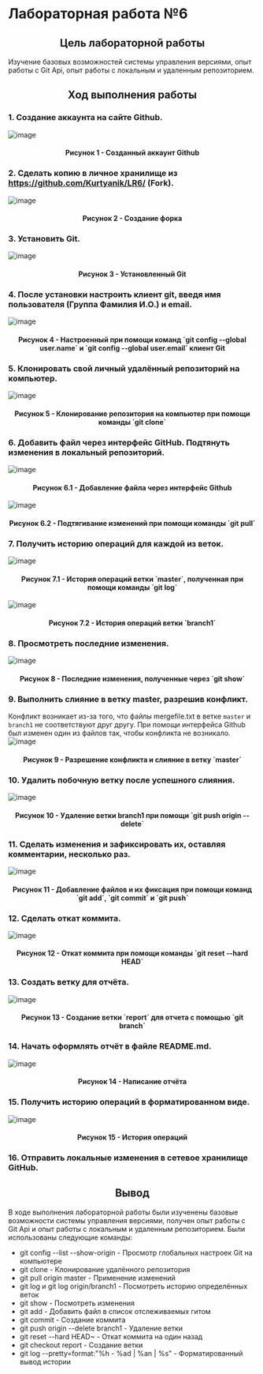 # Лабораторная работа №6

<h2 align="center"> Цель лабораторной работы</h2>
Изучение базовых возможностей системы управления версиями, опыт работы с Git Api, опыт работы с локальным и удаленным репозиторием.

<h2 align="center"> Ход выполнения работы</h2>

### 1. Создание аккаунта на сайте Github.
![image](Screenshots/1.jpg)
<h4 align="center">Рисунок 1 - Созданный аккаунт Github</h4>

### 2. Сделать копию в личное хранилище из https://github.com/Kurtyanik/LR6/ (Fork).
![image](Screenshots/2.jpg)
<h4 align="center">Рисунок 2 - Создание форка</h4>

### 3. Установить Git.
![image](Screenshots/3.jpg)
<h4 align="center">Рисунок 3 - Установленный Git</h4>

### 4. После установки настроить клиент git, введя имя пользователя (Группа Фамилия И.О.) и email.
![image](Screenshots/4.jpg)
<h4 align="center">Рисунок 4 - Настроенный при помощи команд `git config --global user.name` и `git config --global user.email` клиент Git</h4>

### 5. Клонировать свой личный удалённый репозиторий на компьютер.
![image](Screenshots/5.jpg)
<h4 align="center">Рисунок 5 - Клонирование репозитория на компьютер при помощи команды `git clone`</h4>

### 6. Добавить файл через интерфейс GitHub. Подтянуть изменения в локальный репозиторий.
![image](Screenshots/6(1).jpg)
<h4 align="center">Рисунок 6.1 - Добавление файла через интерфейс Github</h4>

![image](Screenshots/6(2).jpg)
<h4 align="center">Рисунок 6.2 - Подтягивание изменений при помощи команды `git pull`</h4>

### 7. Получить историю операций для каждой из веток.
![image](Screenshots/7(1).jpg)
<h4 align="center">Рисунок 7.1 - История операций ветки `master`, полученная при помощи команды `git log`</h4>

![image](Screenshots/7(2).jpg)
<h4 align="center">Рисунок 7.2 - История операций ветки `branch1`</h4>

### 8. Просмотреть последние изменения.
![image](Screenshots/8.jpg)
<h4 align="center">Рисунок 8 - Последние изменения, полученные через `git show`</h4>

### 9. Выполнить слияние в ветку master, разрешив конфликт.
Конфликт возникает из-за того, что файлы mergefile.txt в ветке `master` и `branch1` не соответствуют друг другу. При помощи интерфейса Github был изменен один из файлов так, чтобы конфликта не возникало.
![image](Screenshots/9.jpg)
<h4 align="center">Рисунок 9 - Разрешение конфликта и слияние в ветку `master`</h4>

### 10. Удалить побочную ветку после успешного слияния.
![image](Screenshots/10.jpg)
<h4 align="center">Рисунок 10 - Удаление ветки branch1 при помощи `git push origin --delete`</h4>

### 11. Сделать изменения и зафиксировать их, оставляя комментарии, несколько раз. 
![image](Screenshots/11.jpg)
<h4 align="center">Рисунок 11 - Добавление файлов и их фиксация при помощи команд `git add`, `git commit` и `git push`</h4>

### 12. Сделать откат коммита.
![image](Screenshots/12.jpg)
<h4 align="center">Рисунок 12 - Откат коммита при помощи команды `git reset --hard HEAD`</h4>

### 13. Создать ветку для отчёта. 
![image](Screenshots/13.jpg)
<h4 align="center">Рисунок 13 - Создание ветки `report` для отчета с помощью `git branch`</h4>

### 14. Начать оформлять отчёт в файле README.md.
![image](Screenshots/14.jpg)
<h4 align="center">Рисунок 14 - Написание отчёта</h4>

### 15. Получить историю операций в форматированном виде.
![image](Screenshots/15.jpg)
<h4 align="center">Рисунок 15 - История операций</h4>

### 16. Отправить локальные изменения в сетевое хранилище GitHub.

<h2 align="center"> Вывод </h2>
В ходе выполнения лабораторной работы были изученены базовые возможности системы управления версиями, получен опыт работы с Git Api и опыт работы с локальным и удаленным репозиторием. Были использованы следующие команды:

- git config --list --show-origin - Просмотр глобальных настроек Git на компьютере
- git clone - Клонирование удалённого репозитория
- git pull origin master - Применение изменений
- git log и git log origin/branch1 - Посмотреть историю определённых веток
- git show - Посмотреть изменения
- git add - Добавить файл в список отслеживаемых гитом
- git commit - Создание коммита
- git push origin --delete branch1 - Удаление ветки
- git reset --hard HEAD~ - Откат коммита на один назад
- git checkout report - Создание ветки
- git log --pretty=format:"%h - %ad | %an | %s" - Форматированный вывод истории
